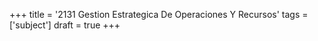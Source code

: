 +++
title = '2131 Gestion Estrategica De Operaciones Y Recursos'
tags = ['subject']
draft = true
+++
